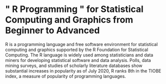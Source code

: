 # " R Programming " for Statistical Computing and Graphics from Beginner to Advanced

R is a programming language and free software environment for statistical computing and graphics supported by the R Foundation for Statistical Computing. The R language is widely used among statisticians and data miners for developing statistical software and data analysis. Polls, data mining surveys, and studies of scholarly literature databases show substantial increases in popularity as of July 2020, R ranks 8th in the TIOBE index, a measure of popularity of programming languages.
